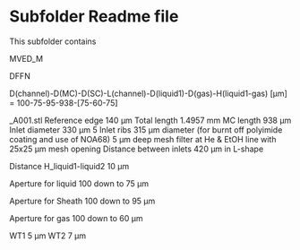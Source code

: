 # Subfolder Readme file
This subfolder contains


MVED_M 

DFFN

D(channel)-D(MC)-D(SC)-L(channel)-D(liquid1)-D(gas)-H(liquid1-gas) [µm]
= 100-75-95-938-[75-60-75]

_A001.stl 
Reference edge 140 µm
Total length 1.4957 mm
MC length 938 µm
Inlet diameter 330 µm
5 Inlet ribs 315 µm diameter (for burnt off polyimide coating and use of NOA68)
5 µm deep mesh filter at He & EtOH line with 25x25 µm mesh opening
Distance between inlets 420 µm in L-shape

Distance H_liquid1-liquid2 10 µm

Aperture for liquid
100 down to 75 µm

Aperture for Sheath
100 down to 95 µm

Aperture for gas
100 down to 60 µm

WT1 5 µm
WT2 7 µm